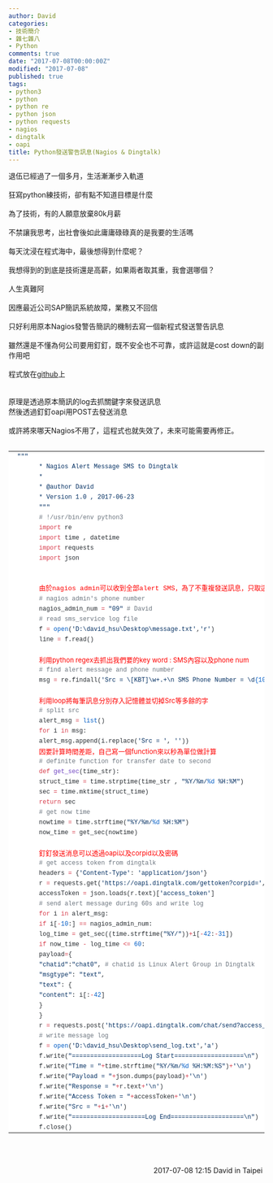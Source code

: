 ```yaml
---
author: David
categories:
- 技術簡介
- 雜七雜八
- Python
comments: true
date: "2017-07-08T00:00:00Z"
modified: "2017-07-08"
published: true
tags:
- python3
- python
- python re
- python json
- python requests
- nagios
- dingtalk
- oapi
title: Python發送警告訊息(Nagios & Dingtalk)
---
```

退伍已經過了一個多月，生活漸漸步入軌道<br />
<br />
狂寫python練技術，卻有點不知道目標是什麼<br />
<br />
為了技術，有的人願意放棄80k月薪<br />
<br />
不禁讓我思考，出社會後如此庸庸碌碌真的是我要的生活嗎<br />
<br />
每天沈浸在程式海中，最後想得到什麼呢？<br />
<br />
我想得到的到底是技術還是高薪，如果兩者取其重，我會選哪個？<br />
<br />
人生真難阿<br />
<br />
因應最近公司SAP簡訊系統故障，業務又不回信<br />
<br />
只好利用原本Nagios發警告簡訊的機制去寫一個新程式發送警告訊息<br />
<br />
雖然還是不懂為何公司要用釘釘，既不安全也不可靠，或許這就是cost down的副作用吧<br />
<br />
程式放在<a href="https://github.com/davidh83110/Nagios_Dingtalk-Alert-Msg" target="_blank">github</a>上<br />
<br />
<br />
原理是透過原本簡訊的log去抓關鍵字來發送訊息<br />
然後透過釘釘oapi用POST去發送消息<br />
<br />
或許將來哪天Nagios不用了，這程式也就失效了，未來可能需要再修正。<br />
<br />
<table class="highlight tab-size js-file-line-container" data-tab-size="8" style="background-color: white; border-collapse: collapse; border-spacing: 0px; box-sizing: border-box; color: #24292e; font-family: -apple-system, system-ui, &quot;Segoe UI&quot;, Helvetica, Arial, sans-serif, &quot;Apple Color Emoji&quot;, &quot;Segoe UI Emoji&quot;, &quot;Segoe UI Symbol&quot;; font-size: 14px; tab-size: 8;"><tbody style="box-sizing: border-box;">
<tr style="box-sizing: border-box;"><td class="blob-code blob-code-inner js-file-line" id="LC1" style="box-sizing: border-box; font-family: SFMono-Regular, Consolas, &quot;Liberation Mono&quot;, Menlo, Courier, monospace; font-size: 12px; line-height: 20px; overflow: visible; padding: 0px 10px; position: relative; vertical-align: top; white-space: pre; word-wrap: normal;"><span class="pl-s" style="box-sizing: border-box; color: #032f62;"> """</span></td></tr>
<tr style="box-sizing: border-box;"><td class="blob-num js-line-number" data-line-number="2" id="L2" style="box-sizing: border-box; color: rgba(27, 31, 35, 0.3); cursor: pointer; font-family: SFMono-Regular, Consolas, &quot;Liberation Mono&quot;, Menlo, Courier, monospace; font-size: 12px; line-height: 20px; min-width: 50px; padding: 0px 10px; text-align: right; user-select: none; vertical-align: top; white-space: nowrap; width: 50px;"></td><td class="blob-code blob-code-inner js-file-line" id="LC2" style="box-sizing: border-box; font-family: SFMono-Regular, Consolas, &quot;Liberation Mono&quot;, Menlo, Courier, monospace; font-size: 12px; line-height: 20px; overflow: visible; padding: 0px 10px; position: relative; vertical-align: top; white-space: pre; word-wrap: normal;"><span class="pl-s" style="box-sizing: border-box; color: #032f62;">* Nagios Alert Message SMS to Dingtalk</span></td></tr>
<tr style="box-sizing: border-box;"><td class="blob-num js-line-number" data-line-number="3" id="L3" style="box-sizing: border-box; color: rgba(27, 31, 35, 0.3); cursor: pointer; font-family: SFMono-Regular, Consolas, &quot;Liberation Mono&quot;, Menlo, Courier, monospace; font-size: 12px; line-height: 20px; min-width: 50px; padding: 0px 10px; text-align: right; user-select: none; vertical-align: top; white-space: nowrap; width: 50px;"></td><td class="blob-code blob-code-inner js-file-line" id="LC3" style="box-sizing: border-box; font-family: SFMono-Regular, Consolas, &quot;Liberation Mono&quot;, Menlo, Courier, monospace; font-size: 12px; line-height: 20px; overflow: visible; padding: 0px 10px; position: relative; vertical-align: top; white-space: pre; word-wrap: normal;"><span class="pl-s" style="box-sizing: border-box; color: #032f62;">* </span></td></tr>
<tr style="box-sizing: border-box;"><td class="blob-num js-line-number" data-line-number="4" id="L4" style="box-sizing: border-box; color: rgba(27, 31, 35, 0.3); cursor: pointer; font-family: SFMono-Regular, Consolas, &quot;Liberation Mono&quot;, Menlo, Courier, monospace; font-size: 12px; line-height: 20px; min-width: 50px; padding: 0px 10px; text-align: right; user-select: none; vertical-align: top; white-space: nowrap; width: 50px;"></td><td class="blob-code blob-code-inner js-file-line" id="LC4" style="box-sizing: border-box; font-family: SFMono-Regular, Consolas, &quot;Liberation Mono&quot;, Menlo, Courier, monospace; font-size: 12px; line-height: 20px; overflow: visible; padding: 0px 10px; position: relative; vertical-align: top; white-space: pre; word-wrap: normal;"><span class="pl-s" style="box-sizing: border-box; color: #032f62;">* @author David</span></td></tr>
<tr style="box-sizing: border-box;"><td class="blob-num js-line-number" data-line-number="5" id="L5" style="box-sizing: border-box; color: rgba(27, 31, 35, 0.3); cursor: pointer; font-family: SFMono-Regular, Consolas, &quot;Liberation Mono&quot;, Menlo, Courier, monospace; font-size: 12px; line-height: 20px; min-width: 50px; padding: 0px 10px; text-align: right; user-select: none; vertical-align: top; white-space: nowrap; width: 50px;"></td><td class="blob-code blob-code-inner js-file-line" id="LC5" style="box-sizing: border-box; font-family: SFMono-Regular, Consolas, &quot;Liberation Mono&quot;, Menlo, Courier, monospace; font-size: 12px; line-height: 20px; overflow: visible; padding: 0px 10px; position: relative; vertical-align: top; white-space: pre; word-wrap: normal;"><span class="pl-s" style="box-sizing: border-box; color: #032f62;">* Version 1.0 , 2017-06-23</span></td></tr>
<tr style="box-sizing: border-box;"><td class="blob-num js-line-number" data-line-number="6" id="L6" style="box-sizing: border-box; color: rgba(27, 31, 35, 0.3); cursor: pointer; font-family: SFMono-Regular, Consolas, &quot;Liberation Mono&quot;, Menlo, Courier, monospace; font-size: 12px; line-height: 20px; min-width: 50px; padding: 0px 10px; text-align: right; user-select: none; vertical-align: top; white-space: nowrap; width: 50px;"></td><td class="blob-code blob-code-inner js-file-line" id="LC6" style="box-sizing: border-box; font-family: SFMono-Regular, Consolas, &quot;Liberation Mono&quot;, Menlo, Courier, monospace; font-size: 12px; line-height: 20px; overflow: visible; padding: 0px 10px; position: relative; vertical-align: top; white-space: pre; word-wrap: normal;"><span class="pl-s" style="box-sizing: border-box; color: #032f62;">"""</span></td></tr>
<tr style="box-sizing: border-box;"><td class="blob-num js-line-number" data-line-number="7" id="L7" style="box-sizing: border-box; color: rgba(27, 31, 35, 0.3); cursor: pointer; font-family: SFMono-Regular, Consolas, &quot;Liberation Mono&quot;, Menlo, Courier, monospace; font-size: 12px; line-height: 20px; min-width: 50px; padding: 0px 10px; text-align: right; user-select: none; vertical-align: top; white-space: nowrap; width: 50px;"></td><td class="blob-code blob-code-inner js-file-line" id="LC7" style="box-sizing: border-box; font-family: SFMono-Regular, Consolas, &quot;Liberation Mono&quot;, Menlo, Courier, monospace; font-size: 12px; line-height: 20px; overflow: visible; padding: 0px 10px; position: relative; vertical-align: top; white-space: pre; word-wrap: normal;"><span class="pl-c" style="box-sizing: border-box; color: #6a737d;"><span class="pl-c" style="box-sizing: border-box;">#</span> !/usr/bin/env python3</span></td></tr>
<tr style="box-sizing: border-box;"><td class="blob-num js-line-number" data-line-number="8" id="L8" style="box-sizing: border-box; color: rgba(27, 31, 35, 0.3); cursor: pointer; font-family: SFMono-Regular, Consolas, &quot;Liberation Mono&quot;, Menlo, Courier, monospace; font-size: 12px; line-height: 20px; min-width: 50px; padding: 0px 10px; text-align: right; user-select: none; vertical-align: top; white-space: nowrap; width: 50px;"></td><td class="blob-code blob-code-inner js-file-line" id="LC8" style="box-sizing: border-box; font-family: SFMono-Regular, Consolas, &quot;Liberation Mono&quot;, Menlo, Courier, monospace; font-size: 12px; line-height: 20px; overflow: visible; padding: 0px 10px; position: relative; vertical-align: top; white-space: pre; word-wrap: normal;"><span class="pl-k" style="box-sizing: border-box; color: #d73a49;">import</span> re</td></tr>
<tr style="box-sizing: border-box;"><td class="blob-num js-line-number" data-line-number="9" id="L9" style="box-sizing: border-box; color: rgba(27, 31, 35, 0.3); cursor: pointer; font-family: SFMono-Regular, Consolas, &quot;Liberation Mono&quot;, Menlo, Courier, monospace; font-size: 12px; line-height: 20px; min-width: 50px; padding: 0px 10px; text-align: right; user-select: none; vertical-align: top; white-space: nowrap; width: 50px;"></td><td class="blob-code blob-code-inner js-file-line" id="LC9" style="box-sizing: border-box; font-family: SFMono-Regular, Consolas, &quot;Liberation Mono&quot;, Menlo, Courier, monospace; font-size: 12px; line-height: 20px; overflow: visible; padding: 0px 10px; position: relative; vertical-align: top; white-space: pre; word-wrap: normal;"><span class="pl-k" style="box-sizing: border-box; color: #d73a49;">import</span> time , datetime</td></tr>
<tr style="box-sizing: border-box;"><td class="blob-num js-line-number" data-line-number="10" id="L10" style="box-sizing: border-box; color: rgba(27, 31, 35, 0.3); cursor: pointer; font-family: SFMono-Regular, Consolas, &quot;Liberation Mono&quot;, Menlo, Courier, monospace; font-size: 12px; line-height: 20px; min-width: 50px; padding: 0px 10px; text-align: right; user-select: none; vertical-align: top; white-space: nowrap; width: 50px;"></td><td class="blob-code blob-code-inner js-file-line" id="LC10" style="box-sizing: border-box; font-family: SFMono-Regular, Consolas, &quot;Liberation Mono&quot;, Menlo, Courier, monospace; font-size: 12px; line-height: 20px; overflow: visible; padding: 0px 10px; position: relative; vertical-align: top; white-space: pre; word-wrap: normal;"><span class="pl-k" style="box-sizing: border-box; color: #d73a49;">import</span> requests</td></tr>
<tr style="box-sizing: border-box;"><td class="blob-num js-line-number" data-line-number="11" id="L11" style="box-sizing: border-box; color: rgba(27, 31, 35, 0.3); cursor: pointer; font-family: SFMono-Regular, Consolas, &quot;Liberation Mono&quot;, Menlo, Courier, monospace; font-size: 12px; line-height: 20px; min-width: 50px; padding: 0px 10px; text-align: right; user-select: none; vertical-align: top; white-space: nowrap; width: 50px;"></td><td class="blob-code blob-code-inner js-file-line" id="LC11" style="box-sizing: border-box; font-family: SFMono-Regular, Consolas, &quot;Liberation Mono&quot;, Menlo, Courier, monospace; font-size: 12px; line-height: 20px; overflow: visible; padding: 0px 10px; position: relative; vertical-align: top; white-space: pre; word-wrap: normal;"><span class="pl-k" style="box-sizing: border-box; color: #d73a49;">import</span> json</td></tr>
<tr style="box-sizing: border-box;"><td class="blob-num js-line-number" data-line-number="12" id="L12" style="box-sizing: border-box; color: rgba(27, 31, 35, 0.3); cursor: pointer; font-family: SFMono-Regular, Consolas, &quot;Liberation Mono&quot;, Menlo, Courier, monospace; font-size: 12px; line-height: 20px; min-width: 50px; padding: 0px 10px; text-align: right; user-select: none; vertical-align: top; white-space: nowrap; width: 50px;"></td><td class="blob-code blob-code-inner js-file-line" id="LC12" style="box-sizing: border-box; font-family: SFMono-Regular, Consolas, &quot;Liberation Mono&quot;, Menlo, Courier, monospace; line-height: 20px; overflow: visible; padding: 0px 10px; position: relative; vertical-align: top; white-space: pre; word-wrap: normal;"><span style="color: red; font-size: small;"><br /></span>
<span style="color: red; font-size: small;">由於nagios admin可以收到全部alert SMS，為了不重複發送訊息，只取這一筆num</span></td></tr>
<tr style="box-sizing: border-box;"><td class="blob-num js-line-number" data-line-number="13" id="L13" style="box-sizing: border-box; color: rgba(27, 31, 35, 0.3); cursor: pointer; font-family: SFMono-Regular, Consolas, &quot;Liberation Mono&quot;, Menlo, Courier, monospace; font-size: 12px; line-height: 20px; min-width: 50px; padding: 0px 10px; text-align: right; user-select: none; vertical-align: top; white-space: nowrap; width: 50px;"></td><td class="blob-code blob-code-inner js-file-line" id="LC13" style="box-sizing: border-box; font-family: SFMono-Regular, Consolas, &quot;Liberation Mono&quot;, Menlo, Courier, monospace; font-size: 12px; line-height: 20px; overflow: visible; padding: 0px 10px; position: relative; vertical-align: top; white-space: pre; word-wrap: normal;"><span class="pl-c" style="box-sizing: border-box; color: #6a737d;"><span class="pl-c" style="box-sizing: border-box;">#</span> nagios admin's phone number</span></td></tr>
<tr style="box-sizing: border-box;"><td class="blob-num js-line-number" data-line-number="14" id="L14" style="box-sizing: border-box; color: rgba(27, 31, 35, 0.3); cursor: pointer; font-family: SFMono-Regular, Consolas, &quot;Liberation Mono&quot;, Menlo, Courier, monospace; font-size: 12px; line-height: 20px; min-width: 50px; padding: 0px 10px; text-align: right; user-select: none; vertical-align: top; white-space: nowrap; width: 50px;"></td><td class="blob-code blob-code-inner js-file-line" id="LC14" style="box-sizing: border-box; font-family: SFMono-Regular, Consolas, &quot;Liberation Mono&quot;, Menlo, Courier, monospace; font-size: 12px; line-height: 20px; overflow: visible; padding: 0px 10px; position: relative; vertical-align: top; white-space: pre; word-wrap: normal;">nagios_admin_num <span class="pl-k" style="box-sizing: border-box; color: #d73a49;">=</span> <span class="pl-s" style="box-sizing: border-box; color: #032f62;"><span class="pl-pds" style="box-sizing: border-box;">"</span>09<span class="pl-pds" style="box-sizing: border-box;">"</span></span> <span class="pl-c" style="box-sizing: border-box; color: #6a737d;"><span class="pl-c" style="box-sizing: border-box;">#</span> David</span></td></tr>
<tr style="box-sizing: border-box;"><td class="blob-num js-line-number" data-line-number="15" id="L15" style="box-sizing: border-box; color: rgba(27, 31, 35, 0.3); cursor: pointer; font-family: SFMono-Regular, Consolas, &quot;Liberation Mono&quot;, Menlo, Courier, monospace; font-size: 12px; line-height: 20px; min-width: 50px; padding: 0px 10px; text-align: right; user-select: none; vertical-align: top; white-space: nowrap; width: 50px;"></td><td class="blob-code blob-code-inner js-file-line" id="LC15" style="box-sizing: border-box; font-family: SFMono-Regular, Consolas, &quot;Liberation Mono&quot;, Menlo, Courier, monospace; font-size: 12px; line-height: 20px; overflow: visible; padding: 0px 10px; position: relative; vertical-align: top; white-space: pre; word-wrap: normal;"></td></tr>
<tr style="box-sizing: border-box;"><td class="blob-num js-line-number" data-line-number="16" id="L16" style="box-sizing: border-box; color: rgba(27, 31, 35, 0.3); cursor: pointer; font-family: SFMono-Regular, Consolas, &quot;Liberation Mono&quot;, Menlo, Courier, monospace; font-size: 12px; line-height: 20px; min-width: 50px; padding: 0px 10px; text-align: right; user-select: none; vertical-align: top; white-space: nowrap; width: 50px;"></td><td class="blob-code blob-code-inner js-file-line" id="LC16" style="box-sizing: border-box; font-family: SFMono-Regular, Consolas, &quot;Liberation Mono&quot;, Menlo, Courier, monospace; font-size: 12px; line-height: 20px; overflow: visible; padding: 0px 10px; position: relative; vertical-align: top; white-space: pre; word-wrap: normal;"><span class="pl-c" style="box-sizing: border-box; color: #6a737d;"><span class="pl-c" style="box-sizing: border-box;">#</span> read sms_service log file</span></td></tr>
<tr style="box-sizing: border-box;"><td class="blob-num js-line-number" data-line-number="17" id="L17" style="box-sizing: border-box; color: rgba(27, 31, 35, 0.3); cursor: pointer; font-family: SFMono-Regular, Consolas, &quot;Liberation Mono&quot;, Menlo, Courier, monospace; font-size: 12px; line-height: 20px; min-width: 50px; padding: 0px 10px; text-align: right; user-select: none; vertical-align: top; white-space: nowrap; width: 50px;"></td><td class="blob-code blob-code-inner js-file-line" id="LC17" style="box-sizing: border-box; font-family: SFMono-Regular, Consolas, &quot;Liberation Mono&quot;, Menlo, Courier, monospace; font-size: 12px; line-height: 20px; overflow: visible; padding: 0px 10px; position: relative; vertical-align: top; white-space: pre; word-wrap: normal;">f <span class="pl-k" style="box-sizing: border-box; color: #d73a49;">=</span> <span class="pl-c1" style="box-sizing: border-box; color: #005cc5;">open</span>(<span class="pl-s" style="box-sizing: border-box; color: #032f62;"><span class="pl-pds" style="box-sizing: border-box;">'</span>D:\david_hsu\Desktop\message.txt<span class="pl-pds" style="box-sizing: border-box;">'</span></span>,<span class="pl-s" style="box-sizing: border-box; color: #032f62;"><span class="pl-pds" style="box-sizing: border-box;">'</span>r<span class="pl-pds" style="box-sizing: border-box;">'</span></span>)</td></tr>
<tr style="box-sizing: border-box;"><td class="blob-num js-line-number" data-line-number="18" id="L18" style="box-sizing: border-box; color: rgba(27, 31, 35, 0.3); cursor: pointer; font-family: SFMono-Regular, Consolas, &quot;Liberation Mono&quot;, Menlo, Courier, monospace; font-size: 12px; line-height: 20px; min-width: 50px; padding: 0px 10px; text-align: right; user-select: none; vertical-align: top; white-space: nowrap; width: 50px;"></td><td class="blob-code blob-code-inner js-file-line" id="LC18" style="box-sizing: border-box; font-family: SFMono-Regular, Consolas, &quot;Liberation Mono&quot;, Menlo, Courier, monospace; font-size: 12px; line-height: 20px; overflow: visible; padding: 0px 10px; position: relative; vertical-align: top; white-space: pre; word-wrap: normal;">line <span class="pl-k" style="box-sizing: border-box; color: #d73a49;">=</span> f.read()</td></tr>
<tr style="box-sizing: border-box;"><td class="blob-num js-line-number" data-line-number="19" id="L19" style="box-sizing: border-box; color: rgba(27, 31, 35, 0.3); cursor: pointer; font-family: SFMono-Regular, Consolas, &quot;Liberation Mono&quot;, Menlo, Courier, monospace; font-size: 12px; line-height: 20px; min-width: 50px; padding: 0px 10px; text-align: right; user-select: none; vertical-align: top; white-space: nowrap; width: 50px;"></td><td class="blob-code blob-code-inner js-file-line" id="LC19" style="box-sizing: border-box; line-height: 20px; overflow: visible; padding: 0px 10px; position: relative; vertical-align: top; white-space: pre; word-wrap: normal;"><span style="font-size: 12px;">
</span><span style="color: red; font-size: small;">利用python regex去抓出我們要的key word : SMS內容以及phone num</span></td></tr>
<tr style="box-sizing: border-box;"><td class="blob-num js-line-number" data-line-number="20" id="L20" style="box-sizing: border-box; color: rgba(27, 31, 35, 0.3); cursor: pointer; font-family: SFMono-Regular, Consolas, &quot;Liberation Mono&quot;, Menlo, Courier, monospace; font-size: 12px; line-height: 20px; min-width: 50px; padding: 0px 10px; text-align: right; user-select: none; vertical-align: top; white-space: nowrap; width: 50px;"></td><td class="blob-code blob-code-inner js-file-line" id="LC20" style="box-sizing: border-box; font-family: SFMono-Regular, Consolas, &quot;Liberation Mono&quot;, Menlo, Courier, monospace; font-size: 12px; line-height: 20px; overflow: visible; padding: 0px 10px; position: relative; vertical-align: top; white-space: pre; word-wrap: normal;"><span class="pl-c" style="box-sizing: border-box; color: #6a737d;"><span class="pl-c" style="box-sizing: border-box;">#</span> find alert message and phone number</span></td></tr>
<tr style="box-sizing: border-box;"><td class="blob-num js-line-number" data-line-number="21" id="L21" style="box-sizing: border-box; color: rgba(27, 31, 35, 0.3); cursor: pointer; font-family: SFMono-Regular, Consolas, &quot;Liberation Mono&quot;, Menlo, Courier, monospace; font-size: 12px; line-height: 20px; min-width: 50px; padding: 0px 10px; text-align: right; user-select: none; vertical-align: top; white-space: nowrap; width: 50px;"></td><td class="blob-code blob-code-inner js-file-line" id="LC21" style="box-sizing: border-box; font-family: SFMono-Regular, Consolas, &quot;Liberation Mono&quot;, Menlo, Courier, monospace; font-size: 12px; line-height: 20px; overflow: visible; padding: 0px 10px; position: relative; vertical-align: top; white-space: pre; word-wrap: normal;">msg <span class="pl-k" style="box-sizing: border-box; color: #d73a49;">=</span> re.findall(<span class="pl-s" style="box-sizing: border-box; color: #032f62;"><span class="pl-pds" style="box-sizing: border-box;">'</span>Src = \[KBT]\w+.+<span class="pl-cce" style="box-sizing: border-box;">\n</span> SMS Phone Number = \d<span class="pl-c1" style="box-sizing: border-box; color: #005cc5;">{10}</span><span class="pl-pds" style="box-sizing: border-box;">'</span></span>,line)</td></tr>
<tr style="box-sizing: border-box;"><td class="blob-num js-line-number" data-line-number="22" id="L22" style="box-sizing: border-box; color: rgba(27, 31, 35, 0.3); cursor: pointer; font-family: SFMono-Regular, Consolas, &quot;Liberation Mono&quot;, Menlo, Courier, monospace; font-size: 12px; line-height: 20px; min-width: 50px; padding: 0px 10px; text-align: right; user-select: none; vertical-align: top; white-space: nowrap; width: 50px;"></td><td class="blob-code blob-code-inner js-file-line" id="LC22" style="box-sizing: border-box; line-height: 20px; overflow: visible; padding: 0px 10px; position: relative; vertical-align: top; white-space: pre; word-wrap: normal;"><span style="font-size: 12px;">
</span><span style="color: red; font-size: small;">利用loop將每筆訊息分別存入記憶體並切掉Src等多餘的字</span></td></tr>
<tr style="box-sizing: border-box;"><td class="blob-num js-line-number" data-line-number="23" id="L23" style="box-sizing: border-box; color: rgba(27, 31, 35, 0.3); cursor: pointer; font-family: SFMono-Regular, Consolas, &quot;Liberation Mono&quot;, Menlo, Courier, monospace; font-size: 12px; line-height: 20px; min-width: 50px; padding: 0px 10px; text-align: right; user-select: none; vertical-align: top; white-space: nowrap; width: 50px;"></td><td class="blob-code blob-code-inner js-file-line" id="LC23" style="box-sizing: border-box; font-family: SFMono-Regular, Consolas, &quot;Liberation Mono&quot;, Menlo, Courier, monospace; font-size: 12px; line-height: 20px; overflow: visible; padding: 0px 10px; position: relative; vertical-align: top; white-space: pre; word-wrap: normal;"><span class="pl-c" style="box-sizing: border-box; color: #6a737d;"><span class="pl-c" style="box-sizing: border-box;">#</span> split src</span></td></tr>
<tr style="box-sizing: border-box;"><td class="blob-num js-line-number" data-line-number="24" id="L24" style="box-sizing: border-box; color: rgba(27, 31, 35, 0.3); cursor: pointer; font-family: SFMono-Regular, Consolas, &quot;Liberation Mono&quot;, Menlo, Courier, monospace; font-size: 12px; line-height: 20px; min-width: 50px; padding: 0px 10px; text-align: right; user-select: none; vertical-align: top; white-space: nowrap; width: 50px;"></td><td class="blob-code blob-code-inner js-file-line" id="LC24" style="box-sizing: border-box; font-family: SFMono-Regular, Consolas, &quot;Liberation Mono&quot;, Menlo, Courier, monospace; font-size: 12px; line-height: 20px; overflow: visible; padding: 0px 10px; position: relative; vertical-align: top; white-space: pre; word-wrap: normal;">alert_msg <span class="pl-k" style="box-sizing: border-box; color: #d73a49;">=</span> <span class="pl-c1" style="box-sizing: border-box; color: #005cc5;">list</span>()</td></tr>
<tr style="box-sizing: border-box;"><td class="blob-num js-line-number" data-line-number="25" id="L25" style="box-sizing: border-box; color: rgba(27, 31, 35, 0.3); cursor: pointer; font-family: SFMono-Regular, Consolas, &quot;Liberation Mono&quot;, Menlo, Courier, monospace; font-size: 12px; line-height: 20px; min-width: 50px; padding: 0px 10px; text-align: right; user-select: none; vertical-align: top; white-space: nowrap; width: 50px;"></td><td class="blob-code blob-code-inner js-file-line" id="LC25" style="box-sizing: border-box; font-family: SFMono-Regular, Consolas, &quot;Liberation Mono&quot;, Menlo, Courier, monospace; font-size: 12px; line-height: 20px; overflow: visible; padding: 0px 10px; position: relative; vertical-align: top; white-space: pre; word-wrap: normal;"><span class="pl-k" style="box-sizing: border-box; color: #d73a49;">for</span> i <span class="pl-k" style="box-sizing: border-box; color: #d73a49;">in</span> msg:</td></tr>
<tr style="box-sizing: border-box;"><td class="blob-num js-line-number" data-line-number="26" id="L26" style="box-sizing: border-box; color: rgba(27, 31, 35, 0.3); cursor: pointer; font-family: SFMono-Regular, Consolas, &quot;Liberation Mono&quot;, Menlo, Courier, monospace; font-size: 12px; line-height: 20px; min-width: 50px; padding: 0px 10px; text-align: right; user-select: none; vertical-align: top; white-space: nowrap; width: 50px;"></td><td class="blob-code blob-code-inner js-file-line" id="LC26" style="box-sizing: border-box; font-family: SFMono-Regular, Consolas, &quot;Liberation Mono&quot;, Menlo, Courier, monospace; font-size: 12px; line-height: 20px; overflow: visible; padding: 0px 10px; position: relative; vertical-align: top; white-space: pre; word-wrap: normal;">alert_msg.append(i.replace(<span class="pl-s" style="box-sizing: border-box; color: #032f62;"><span class="pl-pds" style="box-sizing: border-box;">'</span>Src = <span class="pl-pds" style="box-sizing: border-box;">'</span></span>, <span class="pl-s" style="box-sizing: border-box; color: #032f62;"><span class="pl-pds" style="box-sizing: border-box;">'</span><span class="pl-pds" style="box-sizing: border-box;">'</span></span>))</td></tr>
<tr style="box-sizing: border-box;"><td class="blob-num js-line-number" data-line-number="27" id="L27" style="box-sizing: border-box; color: rgba(27, 31, 35, 0.3); cursor: pointer; font-family: SFMono-Regular, Consolas, &quot;Liberation Mono&quot;, Menlo, Courier, monospace; font-size: 12px; line-height: 20px; min-width: 50px; padding: 0px 10px; text-align: right; user-select: none; vertical-align: top; white-space: nowrap; width: 50px;"></td><td class="blob-code blob-code-inner js-file-line" id="LC27" style="box-sizing: border-box; font-family: SFMono-Regular, Consolas, &quot;Liberation Mono&quot;, Menlo, Courier, monospace; font-size: 12px; line-height: 20px; overflow: visible; padding: 0px 10px; position: relative; vertical-align: top; white-space: pre; word-wrap: normal;"></td></tr>
<tr style="box-sizing: border-box;"><td class="blob-num js-line-number" data-line-number="28" id="L28" style="box-sizing: border-box; color: rgba(27, 31, 35, 0.3); cursor: pointer; font-family: SFMono-Regular, Consolas, &quot;Liberation Mono&quot;, Menlo, Courier, monospace; font-size: 12px; line-height: 20px; min-width: 50px; padding: 0px 10px; text-align: right; user-select: none; vertical-align: top; white-space: nowrap; width: 50px;"></td><td class="blob-code blob-code-inner js-file-line" id="LC28" style="box-sizing: border-box; line-height: 20px; overflow: visible; padding: 0px 10px; position: relative; vertical-align: top; white-space: pre; word-wrap: normal;"><span style="color: red; font-size: small;">因要計算時間差距，自己寫一個function來以秒為單位做計算</span></td></tr>
<tr style="box-sizing: border-box;"><td class="blob-num js-line-number" data-line-number="29" id="L29" style="box-sizing: border-box; color: rgba(27, 31, 35, 0.3); cursor: pointer; font-family: SFMono-Regular, Consolas, &quot;Liberation Mono&quot;, Menlo, Courier, monospace; font-size: 12px; line-height: 20px; min-width: 50px; padding: 0px 10px; text-align: right; user-select: none; vertical-align: top; white-space: nowrap; width: 50px;"></td><td class="blob-code blob-code-inner js-file-line" id="LC29" style="box-sizing: border-box; font-family: SFMono-Regular, Consolas, &quot;Liberation Mono&quot;, Menlo, Courier, monospace; font-size: 12px; line-height: 20px; overflow: visible; padding: 0px 10px; position: relative; vertical-align: top; white-space: pre; word-wrap: normal;"><span class="pl-c" style="box-sizing: border-box; color: #6a737d;"><span class="pl-c" style="box-sizing: border-box;">#</span> definite function for transfer date to second</span></td></tr>
<tr style="box-sizing: border-box;"><td class="blob-num js-line-number" data-line-number="30" id="L30" style="box-sizing: border-box; color: rgba(27, 31, 35, 0.3); cursor: pointer; font-family: SFMono-Regular, Consolas, &quot;Liberation Mono&quot;, Menlo, Courier, monospace; font-size: 12px; line-height: 20px; min-width: 50px; padding: 0px 10px; text-align: right; user-select: none; vertical-align: top; white-space: nowrap; width: 50px;"></td><td class="blob-code blob-code-inner js-file-line" id="LC30" style="box-sizing: border-box; font-family: SFMono-Regular, Consolas, &quot;Liberation Mono&quot;, Menlo, Courier, monospace; font-size: 12px; line-height: 20px; overflow: visible; padding: 0px 10px; position: relative; vertical-align: top; white-space: pre; word-wrap: normal;"><span class="pl-k" style="box-sizing: border-box; color: #d73a49;">def</span> <span class="pl-en" style="box-sizing: border-box; color: #6f42c1;">get_sec</span>(<span class="pl-smi" style="box-sizing: border-box;">time_str</span>):</td></tr>
<tr style="box-sizing: border-box;"><td class="blob-num js-line-number" data-line-number="31" id="L31" style="box-sizing: border-box; color: rgba(27, 31, 35, 0.3); cursor: pointer; font-family: SFMono-Regular, Consolas, &quot;Liberation Mono&quot;, Menlo, Courier, monospace; font-size: 12px; line-height: 20px; min-width: 50px; padding: 0px 10px; text-align: right; user-select: none; vertical-align: top; white-space: nowrap; width: 50px;"></td><td class="blob-code blob-code-inner js-file-line" id="LC31" style="box-sizing: border-box; font-family: SFMono-Regular, Consolas, &quot;Liberation Mono&quot;, Menlo, Courier, monospace; font-size: 12px; line-height: 20px; overflow: visible; padding: 0px 10px; position: relative; vertical-align: top; white-space: pre; word-wrap: normal;">struct_time <span class="pl-k" style="box-sizing: border-box; color: #d73a49;">=</span> time.strptime(time_str , <span class="pl-s" style="box-sizing: border-box; color: #032f62;"><span class="pl-pds" style="box-sizing: border-box;">"</span>%Y/%m/<span class="pl-c1" style="box-sizing: border-box; color: #005cc5;">%d</span> %H:%M<span class="pl-pds" style="box-sizing: border-box;">"</span></span>)</td></tr>
<tr style="box-sizing: border-box;"><td class="blob-num js-line-number" data-line-number="32" id="L32" style="box-sizing: border-box; color: rgba(27, 31, 35, 0.3); cursor: pointer; font-family: SFMono-Regular, Consolas, &quot;Liberation Mono&quot;, Menlo, Courier, monospace; font-size: 12px; line-height: 20px; min-width: 50px; padding: 0px 10px; text-align: right; user-select: none; vertical-align: top; white-space: nowrap; width: 50px;"></td><td class="blob-code blob-code-inner js-file-line" id="LC32" style="box-sizing: border-box; font-family: SFMono-Regular, Consolas, &quot;Liberation Mono&quot;, Menlo, Courier, monospace; font-size: 12px; line-height: 20px; overflow: visible; padding: 0px 10px; position: relative; vertical-align: top; white-space: pre; word-wrap: normal;">sec <span class="pl-k" style="box-sizing: border-box; color: #d73a49;">=</span> time.mktime(struct_time)</td></tr>
<tr style="box-sizing: border-box;"><td class="blob-num js-line-number" data-line-number="33" id="L33" style="box-sizing: border-box; color: rgba(27, 31, 35, 0.3); cursor: pointer; font-family: SFMono-Regular, Consolas, &quot;Liberation Mono&quot;, Menlo, Courier, monospace; font-size: 12px; line-height: 20px; min-width: 50px; padding: 0px 10px; text-align: right; user-select: none; vertical-align: top; white-space: nowrap; width: 50px;"></td><td class="blob-code blob-code-inner js-file-line" id="LC33" style="box-sizing: border-box; font-family: SFMono-Regular, Consolas, &quot;Liberation Mono&quot;, Menlo, Courier, monospace; font-size: 12px; line-height: 20px; overflow: visible; padding: 0px 10px; position: relative; vertical-align: top; white-space: pre; word-wrap: normal;"><span class="pl-k" style="box-sizing: border-box; color: #d73a49;">return</span> sec</td></tr>
<tr style="box-sizing: border-box;"><td class="blob-num js-line-number" data-line-number="34" id="L34" style="box-sizing: border-box; color: rgba(27, 31, 35, 0.3); cursor: pointer; font-family: SFMono-Regular, Consolas, &quot;Liberation Mono&quot;, Menlo, Courier, monospace; font-size: 12px; line-height: 20px; min-width: 50px; padding: 0px 10px; text-align: right; user-select: none; vertical-align: top; white-space: nowrap; width: 50px;"></td><td class="blob-code blob-code-inner js-file-line" id="LC34" style="box-sizing: border-box; font-family: SFMono-Regular, Consolas, &quot;Liberation Mono&quot;, Menlo, Courier, monospace; font-size: 12px; line-height: 20px; overflow: visible; padding: 0px 10px; position: relative; vertical-align: top; white-space: pre; word-wrap: normal;"></td></tr>
<tr style="box-sizing: border-box;"><td class="blob-num js-line-number" data-line-number="35" id="L35" style="box-sizing: border-box; color: rgba(27, 31, 35, 0.3); cursor: pointer; font-family: SFMono-Regular, Consolas, &quot;Liberation Mono&quot;, Menlo, Courier, monospace; font-size: 12px; line-height: 20px; min-width: 50px; padding: 0px 10px; text-align: right; user-select: none; vertical-align: top; white-space: nowrap; width: 50px;"></td><td class="blob-code blob-code-inner js-file-line" id="LC35" style="box-sizing: border-box; font-family: SFMono-Regular, Consolas, &quot;Liberation Mono&quot;, Menlo, Courier, monospace; font-size: 12px; line-height: 20px; overflow: visible; padding: 0px 10px; position: relative; vertical-align: top; white-space: pre; word-wrap: normal;"><span class="pl-c" style="box-sizing: border-box; color: #6a737d;"><span class="pl-c" style="box-sizing: border-box;">#</span> get now time</span></td></tr>
<tr style="box-sizing: border-box;"><td class="blob-num js-line-number" data-line-number="36" id="L36" style="box-sizing: border-box; color: rgba(27, 31, 35, 0.3); cursor: pointer; font-family: SFMono-Regular, Consolas, &quot;Liberation Mono&quot;, Menlo, Courier, monospace; font-size: 12px; line-height: 20px; min-width: 50px; padding: 0px 10px; text-align: right; user-select: none; vertical-align: top; white-space: nowrap; width: 50px;"></td><td class="blob-code blob-code-inner js-file-line" id="LC36" style="box-sizing: border-box; font-family: SFMono-Regular, Consolas, &quot;Liberation Mono&quot;, Menlo, Courier, monospace; font-size: 12px; line-height: 20px; overflow: visible; padding: 0px 10px; position: relative; vertical-align: top; white-space: pre; word-wrap: normal;">nowtime <span class="pl-k" style="box-sizing: border-box; color: #d73a49;">=</span> time.strftime(<span class="pl-s" style="box-sizing: border-box; color: #032f62;"><span class="pl-pds" style="box-sizing: border-box;">"</span>%Y/%m/<span class="pl-c1" style="box-sizing: border-box; color: #005cc5;">%d</span> %H:%M<span class="pl-pds" style="box-sizing: border-box;">"</span></span>)</td></tr>
<tr style="box-sizing: border-box;"><td class="blob-num js-line-number" data-line-number="37" id="L37" style="box-sizing: border-box; color: rgba(27, 31, 35, 0.3); cursor: pointer; font-family: SFMono-Regular, Consolas, &quot;Liberation Mono&quot;, Menlo, Courier, monospace; font-size: 12px; line-height: 20px; min-width: 50px; padding: 0px 10px; text-align: right; user-select: none; vertical-align: top; white-space: nowrap; width: 50px;"></td><td class="blob-code blob-code-inner js-file-line" id="LC37" style="box-sizing: border-box; font-family: SFMono-Regular, Consolas, &quot;Liberation Mono&quot;, Menlo, Courier, monospace; font-size: 12px; line-height: 20px; overflow: visible; padding: 0px 10px; position: relative; vertical-align: top; white-space: pre; word-wrap: normal;">now_time <span class="pl-k" style="box-sizing: border-box; color: #d73a49;">=</span> get_sec(nowtime)</td></tr>
<tr style="box-sizing: border-box;"><td class="blob-num js-line-number" data-line-number="38" id="L38" style="box-sizing: border-box; color: rgba(27, 31, 35, 0.3); cursor: pointer; font-family: SFMono-Regular, Consolas, &quot;Liberation Mono&quot;, Menlo, Courier, monospace; font-size: 12px; line-height: 20px; min-width: 50px; padding: 0px 10px; text-align: right; user-select: none; vertical-align: top; white-space: nowrap; width: 50px;"></td><td class="blob-code blob-code-inner js-file-line" id="LC38" style="box-sizing: border-box; line-height: 20px; overflow: visible; padding: 0px 10px; position: relative; vertical-align: top; white-space: pre; word-wrap: normal;"><span style="font-size: 12px;">
</span><span style="color: red; font-size: small;">釘釘發送消息可以透過oapi以及corpid以及密碼</span></td></tr>
<tr style="box-sizing: border-box;"><td class="blob-num js-line-number" data-line-number="39" id="L39" style="box-sizing: border-box; color: rgba(27, 31, 35, 0.3); cursor: pointer; font-family: SFMono-Regular, Consolas, &quot;Liberation Mono&quot;, Menlo, Courier, monospace; font-size: 12px; line-height: 20px; min-width: 50px; padding: 0px 10px; text-align: right; user-select: none; vertical-align: top; white-space: nowrap; width: 50px;"></td><td class="blob-code blob-code-inner js-file-line" id="LC39" style="box-sizing: border-box; font-family: SFMono-Regular, Consolas, &quot;Liberation Mono&quot;, Menlo, Courier, monospace; font-size: 12px; line-height: 20px; overflow: visible; padding: 0px 10px; position: relative; vertical-align: top; white-space: pre; word-wrap: normal;"><span class="pl-c" style="box-sizing: border-box; color: #6a737d;"><span class="pl-c" style="box-sizing: border-box;">#</span> get access token from dingtalk</span></td></tr>
<tr style="box-sizing: border-box;"><td class="blob-num js-line-number" data-line-number="40" id="L40" style="box-sizing: border-box; color: rgba(27, 31, 35, 0.3); cursor: pointer; font-family: SFMono-Regular, Consolas, &quot;Liberation Mono&quot;, Menlo, Courier, monospace; font-size: 12px; line-height: 20px; min-width: 50px; padding: 0px 10px; text-align: right; user-select: none; vertical-align: top; white-space: nowrap; width: 50px;"></td><td class="blob-code blob-code-inner js-file-line" id="LC40" style="box-sizing: border-box; font-family: SFMono-Regular, Consolas, &quot;Liberation Mono&quot;, Menlo, Courier, monospace; font-size: 12px; line-height: 20px; overflow: visible; padding: 0px 10px; position: relative; vertical-align: top; white-space: pre; word-wrap: normal;">headers <span class="pl-k" style="box-sizing: border-box; color: #d73a49;">=</span> {<span class="pl-s" style="box-sizing: border-box; color: #032f62;"><span class="pl-pds" style="box-sizing: border-box;">'</span>Content-Type<span class="pl-pds" style="box-sizing: border-box;">'</span></span>: <span class="pl-s" style="box-sizing: border-box; color: #032f62;"><span class="pl-pds" style="box-sizing: border-box;">'</span>application/json<span class="pl-pds" style="box-sizing: border-box;">'</span></span>}</td></tr>
<tr style="box-sizing: border-box;"><td class="blob-num js-line-number" data-line-number="41" id="L41" style="box-sizing: border-box; color: rgba(27, 31, 35, 0.3); cursor: pointer; font-family: SFMono-Regular, Consolas, &quot;Liberation Mono&quot;, Menlo, Courier, monospace; font-size: 12px; line-height: 20px; min-width: 50px; padding: 0px 10px; text-align: right; user-select: none; vertical-align: top; white-space: nowrap; width: 50px;"></td><td class="blob-code blob-code-inner js-file-line" id="LC41" style="box-sizing: border-box; font-family: SFMono-Regular, Consolas, &quot;Liberation Mono&quot;, Menlo, Courier, monospace; font-size: 12px; line-height: 20px; overflow: visible; padding: 0px 10px; position: relative; vertical-align: top; white-space: pre; word-wrap: normal;">r <span class="pl-k" style="box-sizing: border-box; color: #d73a49;">=</span> requests.get(<span class="pl-s" style="box-sizing: border-box; color: #032f62;"><span class="pl-pds" style="box-sizing: border-box;">'</span>https://oapi.dingtalk.com/gettoken?corpid=<span class="pl-pds" style="box-sizing: border-box;">'</span></span>,<span class="pl-v" style="box-sizing: border-box; color: #e36209;">headers</span><span class="pl-k" style="box-sizing: border-box; color: #d73a49;">=</span>headers)</td></tr>
<tr style="box-sizing: border-box;"><td class="blob-num js-line-number" data-line-number="42" id="L42" style="box-sizing: border-box; color: rgba(27, 31, 35, 0.3); cursor: pointer; font-family: SFMono-Regular, Consolas, &quot;Liberation Mono&quot;, Menlo, Courier, monospace; font-size: 12px; line-height: 20px; min-width: 50px; padding: 0px 10px; text-align: right; user-select: none; vertical-align: top; white-space: nowrap; width: 50px;"></td><td class="blob-code blob-code-inner js-file-line" id="LC42" style="box-sizing: border-box; font-family: SFMono-Regular, Consolas, &quot;Liberation Mono&quot;, Menlo, Courier, monospace; font-size: 12px; line-height: 20px; overflow: visible; padding: 0px 10px; position: relative; vertical-align: top; white-space: pre; word-wrap: normal;">accessToken <span class="pl-k" style="box-sizing: border-box; color: #d73a49;">=</span> json.loads(r.text)[<span class="pl-s" style="box-sizing: border-box; color: #032f62;"><span class="pl-pds" style="box-sizing: border-box;">'</span>access_token<span class="pl-pds" style="box-sizing: border-box;">'</span></span>]</td></tr>
<tr style="box-sizing: border-box;"><td class="blob-num js-line-number" data-line-number="43" id="L43" style="box-sizing: border-box; color: rgba(27, 31, 35, 0.3); cursor: pointer; font-family: SFMono-Regular, Consolas, &quot;Liberation Mono&quot;, Menlo, Courier, monospace; font-size: 12px; line-height: 20px; min-width: 50px; padding: 0px 10px; text-align: right; user-select: none; vertical-align: top; white-space: nowrap; width: 50px;"></td><td class="blob-code blob-code-inner js-file-line" id="LC43" style="box-sizing: border-box; font-family: SFMono-Regular, Consolas, &quot;Liberation Mono&quot;, Menlo, Courier, monospace; font-size: 12px; line-height: 20px; overflow: visible; padding: 0px 10px; position: relative; vertical-align: top; white-space: pre; word-wrap: normal;"></td></tr>
<tr style="box-sizing: border-box;"><td class="blob-num js-line-number" data-line-number="44" id="L44" style="box-sizing: border-box; color: rgba(27, 31, 35, 0.3); cursor: pointer; font-family: SFMono-Regular, Consolas, &quot;Liberation Mono&quot;, Menlo, Courier, monospace; font-size: 12px; line-height: 20px; min-width: 50px; padding: 0px 10px; text-align: right; user-select: none; vertical-align: top; white-space: nowrap; width: 50px;"></td><td class="blob-code blob-code-inner js-file-line" id="LC44" style="box-sizing: border-box; font-family: SFMono-Regular, Consolas, &quot;Liberation Mono&quot;, Menlo, Courier, monospace; font-size: 12px; line-height: 20px; overflow: visible; padding: 0px 10px; position: relative; vertical-align: top; white-space: pre; word-wrap: normal;"><span class="pl-c" style="box-sizing: border-box; color: #6a737d;"><span class="pl-c" style="box-sizing: border-box;">#</span> send alert message during 60s and write log</span></td></tr>
<tr style="box-sizing: border-box;"><td class="blob-num js-line-number" data-line-number="45" id="L45" style="box-sizing: border-box; color: rgba(27, 31, 35, 0.3); cursor: pointer; font-family: SFMono-Regular, Consolas, &quot;Liberation Mono&quot;, Menlo, Courier, monospace; font-size: 12px; line-height: 20px; min-width: 50px; padding: 0px 10px; text-align: right; user-select: none; vertical-align: top; white-space: nowrap; width: 50px;"></td><td class="blob-code blob-code-inner js-file-line" id="LC45" style="box-sizing: border-box; font-family: SFMono-Regular, Consolas, &quot;Liberation Mono&quot;, Menlo, Courier, monospace; font-size: 12px; line-height: 20px; overflow: visible; padding: 0px 10px; position: relative; vertical-align: top; white-space: pre; word-wrap: normal;"><span class="pl-k" style="box-sizing: border-box; color: #d73a49;">for</span> i <span class="pl-k" style="box-sizing: border-box; color: #d73a49;">in</span> alert_msg:</td></tr>
<tr style="box-sizing: border-box;"><td class="blob-num js-line-number" data-line-number="46" id="L46" style="box-sizing: border-box; color: rgba(27, 31, 35, 0.3); cursor: pointer; font-family: SFMono-Regular, Consolas, &quot;Liberation Mono&quot;, Menlo, Courier, monospace; font-size: 12px; line-height: 20px; min-width: 50px; padding: 0px 10px; text-align: right; user-select: none; vertical-align: top; white-space: nowrap; width: 50px;"></td><td class="blob-code blob-code-inner js-file-line" id="LC46" style="box-sizing: border-box; font-family: SFMono-Regular, Consolas, &quot;Liberation Mono&quot;, Menlo, Courier, monospace; font-size: 12px; line-height: 20px; overflow: visible; padding: 0px 10px; position: relative; vertical-align: top; white-space: pre; word-wrap: normal;"><span class="pl-k" style="box-sizing: border-box; color: #d73a49;">if</span> i[<span class="pl-k" style="box-sizing: border-box; color: #d73a49;">-</span><span class="pl-c1" style="box-sizing: border-box; color: #005cc5;">10</span>:] <span class="pl-k" style="box-sizing: border-box; color: #d73a49;">==</span> nagios_admin_num:</td></tr>
<tr style="box-sizing: border-box;"><td class="blob-num js-line-number" data-line-number="47" id="L47" style="box-sizing: border-box; color: rgba(27, 31, 35, 0.3); cursor: pointer; font-family: SFMono-Regular, Consolas, &quot;Liberation Mono&quot;, Menlo, Courier, monospace; font-size: 12px; line-height: 20px; min-width: 50px; padding: 0px 10px; text-align: right; user-select: none; vertical-align: top; white-space: nowrap; width: 50px;"></td><td class="blob-code blob-code-inner js-file-line" id="LC47" style="box-sizing: border-box; font-family: SFMono-Regular, Consolas, &quot;Liberation Mono&quot;, Menlo, Courier, monospace; font-size: 12px; line-height: 20px; overflow: visible; padding: 0px 10px; position: relative; vertical-align: top; white-space: pre; word-wrap: normal;">log_time <span class="pl-k" style="box-sizing: border-box; color: #d73a49;">=</span> get_sec((time.strftime(<span class="pl-s" style="box-sizing: border-box; color: #032f62;"><span class="pl-pds" style="box-sizing: border-box;">"</span>%Y/<span class="pl-pds" style="box-sizing: border-box;">"</span></span>))<span class="pl-k" style="box-sizing: border-box; color: #d73a49;">+</span>i[<span class="pl-k" style="box-sizing: border-box; color: #d73a49;">-</span><span class="pl-c1" style="box-sizing: border-box; color: #005cc5;">42</span>:<span class="pl-k" style="box-sizing: border-box; color: #d73a49;">-</span><span class="pl-c1" style="box-sizing: border-box; color: #005cc5;">31</span>])</td></tr>
<tr style="box-sizing: border-box;"><td class="blob-num js-line-number" data-line-number="48" id="L48" style="box-sizing: border-box; color: rgba(27, 31, 35, 0.3); cursor: pointer; font-family: SFMono-Regular, Consolas, &quot;Liberation Mono&quot;, Menlo, Courier, monospace; font-size: 12px; line-height: 20px; min-width: 50px; padding: 0px 10px; text-align: right; user-select: none; vertical-align: top; white-space: nowrap; width: 50px;"></td><td class="blob-code blob-code-inner js-file-line" id="LC48" style="box-sizing: border-box; font-family: SFMono-Regular, Consolas, &quot;Liberation Mono&quot;, Menlo, Courier, monospace; font-size: 12px; line-height: 20px; overflow: visible; padding: 0px 10px; position: relative; vertical-align: top; white-space: pre; word-wrap: normal;"><span class="pl-k" style="box-sizing: border-box; color: #d73a49;">if</span> now_time <span class="pl-k" style="box-sizing: border-box; color: #d73a49;">-</span> log_time <span class="pl-k" style="box-sizing: border-box; color: #d73a49;">&lt;=</span> <span class="pl-c1" style="box-sizing: border-box; color: #005cc5;">60</span>:</td></tr>
<tr style="box-sizing: border-box;"><td class="blob-num js-line-number" data-line-number="49" id="L49" style="box-sizing: border-box; color: rgba(27, 31, 35, 0.3); cursor: pointer; font-family: SFMono-Regular, Consolas, &quot;Liberation Mono&quot;, Menlo, Courier, monospace; font-size: 12px; line-height: 20px; min-width: 50px; padding: 0px 10px; text-align: right; user-select: none; vertical-align: top; white-space: nowrap; width: 50px;"></td><td class="blob-code blob-code-inner js-file-line" id="LC49" style="box-sizing: border-box; font-family: SFMono-Regular, Consolas, &quot;Liberation Mono&quot;, Menlo, Courier, monospace; font-size: 12px; line-height: 20px; overflow: visible; padding: 0px 10px; position: relative; vertical-align: top; white-space: pre; word-wrap: normal;">payload<span class="pl-k" style="box-sizing: border-box; color: #d73a49;">=</span>{</td></tr>
<tr style="box-sizing: border-box;"><td class="blob-num js-line-number" data-line-number="50" id="L50" style="box-sizing: border-box; color: rgba(27, 31, 35, 0.3); cursor: pointer; font-family: SFMono-Regular, Consolas, &quot;Liberation Mono&quot;, Menlo, Courier, monospace; font-size: 12px; line-height: 20px; min-width: 50px; padding: 0px 10px; text-align: right; user-select: none; vertical-align: top; white-space: nowrap; width: 50px;"></td><td class="blob-code blob-code-inner js-file-line" id="LC50" style="box-sizing: border-box; font-family: SFMono-Regular, Consolas, &quot;Liberation Mono&quot;, Menlo, Courier, monospace; font-size: 12px; line-height: 20px; overflow: visible; padding: 0px 10px; position: relative; vertical-align: top; white-space: pre; word-wrap: normal;"><span class="pl-s" style="box-sizing: border-box; color: #032f62;"><span class="pl-pds" style="box-sizing: border-box;">"</span>chatid<span class="pl-pds" style="box-sizing: border-box;">"</span></span>:<span class="pl-s" style="box-sizing: border-box; color: #032f62;"><span class="pl-pds" style="box-sizing: border-box;">"</span>chat0<span class="pl-pds" style="box-sizing: border-box;">"</span></span>, <span class="pl-c" style="box-sizing: border-box; color: #6a737d;"><span class="pl-c" style="box-sizing: border-box;">#</span> chatid is Linux Alert Group in Dingtalk</span></td></tr>
<tr style="box-sizing: border-box;"><td class="blob-num js-line-number" data-line-number="51" id="L51" style="box-sizing: border-box; color: rgba(27, 31, 35, 0.3); cursor: pointer; font-family: SFMono-Regular, Consolas, &quot;Liberation Mono&quot;, Menlo, Courier, monospace; font-size: 12px; line-height: 20px; min-width: 50px; padding: 0px 10px; text-align: right; user-select: none; vertical-align: top; white-space: nowrap; width: 50px;"></td><td class="blob-code blob-code-inner js-file-line" id="LC51" style="box-sizing: border-box; font-family: SFMono-Regular, Consolas, &quot;Liberation Mono&quot;, Menlo, Courier, monospace; font-size: 12px; line-height: 20px; overflow: visible; padding: 0px 10px; position: relative; vertical-align: top; white-space: pre; word-wrap: normal;"><span class="pl-s" style="box-sizing: border-box; color: #032f62;"><span class="pl-pds" style="box-sizing: border-box;">"</span>msgtype<span class="pl-pds" style="box-sizing: border-box;">"</span></span>: <span class="pl-s" style="box-sizing: border-box; color: #032f62;"><span class="pl-pds" style="box-sizing: border-box;">"</span>text<span class="pl-pds" style="box-sizing: border-box;">"</span></span>,</td></tr>
<tr style="box-sizing: border-box;"><td class="blob-num js-line-number" data-line-number="52" id="L52" style="box-sizing: border-box; color: rgba(27, 31, 35, 0.3); cursor: pointer; font-family: SFMono-Regular, Consolas, &quot;Liberation Mono&quot;, Menlo, Courier, monospace; font-size: 12px; line-height: 20px; min-width: 50px; padding: 0px 10px; text-align: right; user-select: none; vertical-align: top; white-space: nowrap; width: 50px;"></td><td class="blob-code blob-code-inner js-file-line" id="LC52" style="box-sizing: border-box; font-family: SFMono-Regular, Consolas, &quot;Liberation Mono&quot;, Menlo, Courier, monospace; font-size: 12px; line-height: 20px; overflow: visible; padding: 0px 10px; position: relative; vertical-align: top; white-space: pre; word-wrap: normal;"><span class="pl-s" style="box-sizing: border-box; color: #032f62;"><span class="pl-pds" style="box-sizing: border-box;">"</span>text<span class="pl-pds" style="box-sizing: border-box;">"</span></span>: {</td></tr>
<tr style="box-sizing: border-box;"><td class="blob-num js-line-number" data-line-number="53" id="L53" style="box-sizing: border-box; color: rgba(27, 31, 35, 0.3); cursor: pointer; font-family: SFMono-Regular, Consolas, &quot;Liberation Mono&quot;, Menlo, Courier, monospace; font-size: 12px; line-height: 20px; min-width: 50px; padding: 0px 10px; text-align: right; user-select: none; vertical-align: top; white-space: nowrap; width: 50px;"></td><td class="blob-code blob-code-inner js-file-line" id="LC53" style="box-sizing: border-box; font-family: SFMono-Regular, Consolas, &quot;Liberation Mono&quot;, Menlo, Courier, monospace; font-size: 12px; line-height: 20px; overflow: visible; padding: 0px 10px; position: relative; vertical-align: top; white-space: pre; word-wrap: normal;"><span class="pl-s" style="box-sizing: border-box; color: #032f62;"><span class="pl-pds" style="box-sizing: border-box;">"</span>content<span class="pl-pds" style="box-sizing: border-box;">"</span></span>: i[:<span class="pl-k" style="box-sizing: border-box; color: #d73a49;">-</span><span class="pl-c1" style="box-sizing: border-box; color: #005cc5;">42</span>]</td></tr>
<tr style="box-sizing: border-box;"><td class="blob-num js-line-number" data-line-number="54" id="L54" style="box-sizing: border-box; color: rgba(27, 31, 35, 0.3); cursor: pointer; font-family: SFMono-Regular, Consolas, &quot;Liberation Mono&quot;, Menlo, Courier, monospace; font-size: 12px; line-height: 20px; min-width: 50px; padding: 0px 10px; text-align: right; user-select: none; vertical-align: top; white-space: nowrap; width: 50px;"></td><td class="blob-code blob-code-inner js-file-line" id="LC54" style="box-sizing: border-box; font-family: SFMono-Regular, Consolas, &quot;Liberation Mono&quot;, Menlo, Courier, monospace; font-size: 12px; line-height: 20px; overflow: visible; padding: 0px 10px; position: relative; vertical-align: top; white-space: pre; word-wrap: normal;">}</td></tr>
<tr style="box-sizing: border-box;"><td class="blob-num js-line-number" data-line-number="55" id="L55" style="box-sizing: border-box; color: rgba(27, 31, 35, 0.3); cursor: pointer; font-family: SFMono-Regular, Consolas, &quot;Liberation Mono&quot;, Menlo, Courier, monospace; font-size: 12px; line-height: 20px; min-width: 50px; padding: 0px 10px; text-align: right; user-select: none; vertical-align: top; white-space: nowrap; width: 50px;"></td><td class="blob-code blob-code-inner js-file-line" id="LC55" style="box-sizing: border-box; font-family: SFMono-Regular, Consolas, &quot;Liberation Mono&quot;, Menlo, Courier, monospace; font-size: 12px; line-height: 20px; overflow: visible; padding: 0px 10px; position: relative; vertical-align: top; white-space: pre; word-wrap: normal;">}</td></tr>
<tr style="box-sizing: border-box;"><td class="blob-num js-line-number" data-line-number="56" id="L56" style="box-sizing: border-box; color: rgba(27, 31, 35, 0.3); cursor: pointer; font-family: SFMono-Regular, Consolas, &quot;Liberation Mono&quot;, Menlo, Courier, monospace; font-size: 12px; line-height: 20px; min-width: 50px; padding: 0px 10px; text-align: right; user-select: none; vertical-align: top; white-space: nowrap; width: 50px;"></td><td class="blob-code blob-code-inner js-file-line" id="LC56" style="box-sizing: border-box; font-family: SFMono-Regular, Consolas, &quot;Liberation Mono&quot;, Menlo, Courier, monospace; font-size: 12px; line-height: 20px; overflow: visible; padding: 0px 10px; position: relative; vertical-align: top; white-space: pre; word-wrap: normal;">r <span class="pl-k" style="box-sizing: border-box; color: #d73a49;">=</span> requests.post(<span class="pl-s" style="box-sizing: border-box; color: #032f62;"><span class="pl-pds" style="box-sizing: border-box;">'</span>https://oapi.dingtalk.com/chat/send?access_token=<span class="pl-c1" style="box-sizing: border-box; color: #005cc5;">{0}</span><span class="pl-pds" style="box-sizing: border-box;">'</span></span>.format(accessToken),<span class="pl-v" style="box-sizing: border-box; color: #e36209;">data</span><span class="pl-k" style="box-sizing: border-box; color: #d73a49;">=</span>json.dumps(payload),<span class="pl-v" style="box-sizing: border-box; color: #e36209;">headers</span><span class="pl-k" style="box-sizing: border-box; color: #d73a49;">=</span>headers) </td></tr>
<tr style="box-sizing: border-box;"><td class="blob-num js-line-number" data-line-number="57" id="L57" style="box-sizing: border-box; color: rgba(27, 31, 35, 0.3); cursor: pointer; font-family: SFMono-Regular, Consolas, &quot;Liberation Mono&quot;, Menlo, Courier, monospace; font-size: 12px; line-height: 20px; min-width: 50px; padding: 0px 10px; text-align: right; user-select: none; vertical-align: top; white-space: nowrap; width: 50px;"></td><td class="blob-code blob-code-inner js-file-line" id="LC57" style="box-sizing: border-box; font-family: SFMono-Regular, Consolas, &quot;Liberation Mono&quot;, Menlo, Courier, monospace; font-size: 12px; line-height: 20px; overflow: visible; padding: 0px 10px; position: relative; vertical-align: top; white-space: pre; word-wrap: normal;"><span class="pl-c" style="box-sizing: border-box; color: #6a737d;"><span class="pl-c" style="box-sizing: border-box;">#</span> write message log</span></td></tr>
<tr style="box-sizing: border-box;"><td class="blob-num js-line-number" data-line-number="58" id="L58" style="box-sizing: border-box; color: rgba(27, 31, 35, 0.3); cursor: pointer; font-family: SFMono-Regular, Consolas, &quot;Liberation Mono&quot;, Menlo, Courier, monospace; font-size: 12px; line-height: 20px; min-width: 50px; padding: 0px 10px; text-align: right; user-select: none; vertical-align: top; white-space: nowrap; width: 50px;"></td><td class="blob-code blob-code-inner js-file-line" id="LC58" style="box-sizing: border-box; font-family: SFMono-Regular, Consolas, &quot;Liberation Mono&quot;, Menlo, Courier, monospace; font-size: 12px; line-height: 20px; overflow: visible; padding: 0px 10px; position: relative; vertical-align: top; white-space: pre; word-wrap: normal;">f <span class="pl-k" style="box-sizing: border-box; color: #d73a49;">=</span> <span class="pl-c1" style="box-sizing: border-box; color: #005cc5;">open</span>(<span class="pl-s" style="box-sizing: border-box; color: #032f62;"><span class="pl-pds" style="box-sizing: border-box;">'</span>D:\david_hsu\Desktop\send_log.txt<span class="pl-pds" style="box-sizing: border-box;">'</span></span>,<span class="pl-s" style="box-sizing: border-box; color: #032f62;"><span class="pl-pds" style="box-sizing: border-box;">'</span>a<span class="pl-pds" style="box-sizing: border-box;">'</span></span>)</td></tr>
<tr style="box-sizing: border-box;"><td class="blob-num js-line-number" data-line-number="59" id="L59" style="box-sizing: border-box; color: rgba(27, 31, 35, 0.3); cursor: pointer; font-family: SFMono-Regular, Consolas, &quot;Liberation Mono&quot;, Menlo, Courier, monospace; font-size: 12px; line-height: 20px; min-width: 50px; padding: 0px 10px; text-align: right; user-select: none; vertical-align: top; white-space: nowrap; width: 50px;"></td><td class="blob-code blob-code-inner js-file-line" id="LC59" style="box-sizing: border-box; font-family: SFMono-Regular, Consolas, &quot;Liberation Mono&quot;, Menlo, Courier, monospace; font-size: 12px; line-height: 20px; overflow: visible; padding: 0px 10px; position: relative; vertical-align: top; white-space: pre; word-wrap: normal;">f.write(<span class="pl-s" style="box-sizing: border-box; color: #032f62;"><span class="pl-pds" style="box-sizing: border-box;">"</span>===================Log Start===================<span class="pl-cce" style="box-sizing: border-box;">\n</span><span class="pl-pds" style="box-sizing: border-box;">"</span></span>)</td></tr>
<tr style="box-sizing: border-box;"><td class="blob-num js-line-number" data-line-number="60" id="L60" style="box-sizing: border-box; color: rgba(27, 31, 35, 0.3); cursor: pointer; font-family: SFMono-Regular, Consolas, &quot;Liberation Mono&quot;, Menlo, Courier, monospace; font-size: 12px; line-height: 20px; min-width: 50px; padding: 0px 10px; text-align: right; user-select: none; vertical-align: top; white-space: nowrap; width: 50px;"></td><td class="blob-code blob-code-inner js-file-line" id="LC60" style="box-sizing: border-box; font-family: SFMono-Regular, Consolas, &quot;Liberation Mono&quot;, Menlo, Courier, monospace; font-size: 12px; line-height: 20px; overflow: visible; padding: 0px 10px; position: relative; vertical-align: top; white-space: pre; word-wrap: normal;">f.write(<span class="pl-s" style="box-sizing: border-box; color: #032f62;"><span class="pl-pds" style="box-sizing: border-box;">"</span>Time = <span class="pl-pds" style="box-sizing: border-box;">"</span></span><span class="pl-k" style="box-sizing: border-box; color: #d73a49;">+</span>time.strftime(<span class="pl-s" style="box-sizing: border-box; color: #032f62;"><span class="pl-pds" style="box-sizing: border-box;">"</span>%Y/%m/<span class="pl-c1" style="box-sizing: border-box; color: #005cc5;">%d</span> %H:%M:%S<span class="pl-pds" style="box-sizing: border-box;">"</span></span>)<span class="pl-k" style="box-sizing: border-box; color: #d73a49;">+</span><span class="pl-s" style="box-sizing: border-box; color: #032f62;"><span class="pl-pds" style="box-sizing: border-box;">'</span><span class="pl-cce" style="box-sizing: border-box;">\n</span><span class="pl-pds" style="box-sizing: border-box;">'</span></span>)</td></tr>
<tr style="box-sizing: border-box;"><td class="blob-num js-line-number" data-line-number="61" id="L61" style="box-sizing: border-box; color: rgba(27, 31, 35, 0.3); cursor: pointer; font-family: SFMono-Regular, Consolas, &quot;Liberation Mono&quot;, Menlo, Courier, monospace; font-size: 12px; line-height: 20px; min-width: 50px; padding: 0px 10px; text-align: right; user-select: none; vertical-align: top; white-space: nowrap; width: 50px;"></td><td class="blob-code blob-code-inner js-file-line" id="LC61" style="box-sizing: border-box; font-family: SFMono-Regular, Consolas, &quot;Liberation Mono&quot;, Menlo, Courier, monospace; font-size: 12px; line-height: 20px; overflow: visible; padding: 0px 10px; position: relative; vertical-align: top; white-space: pre; word-wrap: normal;">f.write(<span class="pl-s" style="box-sizing: border-box; color: #032f62;"><span class="pl-pds" style="box-sizing: border-box;">"</span>Payload = <span class="pl-pds" style="box-sizing: border-box;">"</span></span><span class="pl-k" style="box-sizing: border-box; color: #d73a49;">+</span>json.dumps(payload)<span class="pl-k" style="box-sizing: border-box; color: #d73a49;">+</span><span class="pl-s" style="box-sizing: border-box; color: #032f62;"><span class="pl-pds" style="box-sizing: border-box;">'</span><span class="pl-cce" style="box-sizing: border-box;">\n</span><span class="pl-pds" style="box-sizing: border-box;">'</span></span>)</td></tr>
<tr style="box-sizing: border-box;"><td class="blob-num js-line-number" data-line-number="62" id="L62" style="box-sizing: border-box; color: rgba(27, 31, 35, 0.3); cursor: pointer; font-family: SFMono-Regular, Consolas, &quot;Liberation Mono&quot;, Menlo, Courier, monospace; font-size: 12px; line-height: 20px; min-width: 50px; padding: 0px 10px; text-align: right; user-select: none; vertical-align: top; white-space: nowrap; width: 50px;"></td><td class="blob-code blob-code-inner js-file-line" id="LC62" style="box-sizing: border-box; font-family: SFMono-Regular, Consolas, &quot;Liberation Mono&quot;, Menlo, Courier, monospace; font-size: 12px; line-height: 20px; overflow: visible; padding: 0px 10px; position: relative; vertical-align: top; white-space: pre; word-wrap: normal;">f.write(<span class="pl-s" style="box-sizing: border-box; color: #032f62;"><span class="pl-pds" style="box-sizing: border-box;">"</span>Response = <span class="pl-pds" style="box-sizing: border-box;">"</span></span><span class="pl-k" style="box-sizing: border-box; color: #d73a49;">+</span>r.text<span class="pl-k" style="box-sizing: border-box; color: #d73a49;">+</span><span class="pl-s" style="box-sizing: border-box; color: #032f62;"><span class="pl-pds" style="box-sizing: border-box;">'</span><span class="pl-cce" style="box-sizing: border-box;">\n</span><span class="pl-pds" style="box-sizing: border-box;">'</span></span>)</td></tr>
<tr style="box-sizing: border-box;"><td class="blob-num js-line-number" data-line-number="63" id="L63" style="box-sizing: border-box; color: rgba(27, 31, 35, 0.3); cursor: pointer; font-family: SFMono-Regular, Consolas, &quot;Liberation Mono&quot;, Menlo, Courier, monospace; font-size: 12px; line-height: 20px; min-width: 50px; padding: 0px 10px; text-align: right; user-select: none; vertical-align: top; white-space: nowrap; width: 50px;"></td><td class="blob-code blob-code-inner js-file-line" id="LC63" style="box-sizing: border-box; font-family: SFMono-Regular, Consolas, &quot;Liberation Mono&quot;, Menlo, Courier, monospace; font-size: 12px; line-height: 20px; overflow: visible; padding: 0px 10px; position: relative; vertical-align: top; white-space: pre; word-wrap: normal;">f.write(<span class="pl-s" style="box-sizing: border-box; color: #032f62;"><span class="pl-pds" style="box-sizing: border-box;">"</span>Access Token = <span class="pl-pds" style="box-sizing: border-box;">"</span></span><span class="pl-k" style="box-sizing: border-box; color: #d73a49;">+</span>accessToken<span class="pl-k" style="box-sizing: border-box; color: #d73a49;">+</span><span class="pl-s" style="box-sizing: border-box; color: #032f62;"><span class="pl-pds" style="box-sizing: border-box;">'</span><span class="pl-cce" style="box-sizing: border-box;">\n</span><span class="pl-pds" style="box-sizing: border-box;">'</span></span>)</td></tr>
<tr style="box-sizing: border-box;"><td class="blob-num js-line-number" data-line-number="64" id="L64" style="box-sizing: border-box; color: rgba(27, 31, 35, 0.3); cursor: pointer; font-family: SFMono-Regular, Consolas, &quot;Liberation Mono&quot;, Menlo, Courier, monospace; font-size: 12px; line-height: 20px; min-width: 50px; padding: 0px 10px; text-align: right; user-select: none; vertical-align: top; white-space: nowrap; width: 50px;"></td><td class="blob-code blob-code-inner js-file-line" id="LC64" style="box-sizing: border-box; font-family: SFMono-Regular, Consolas, &quot;Liberation Mono&quot;, Menlo, Courier, monospace; font-size: 12px; line-height: 20px; overflow: visible; padding: 0px 10px; position: relative; vertical-align: top; white-space: pre; word-wrap: normal;">f.write(<span class="pl-s" style="box-sizing: border-box; color: #032f62;"><span class="pl-pds" style="box-sizing: border-box;">"</span>Src = <span class="pl-pds" style="box-sizing: border-box;">"</span></span><span class="pl-k" style="box-sizing: border-box; color: #d73a49;">+</span>i<span class="pl-k" style="box-sizing: border-box; color: #d73a49;">+</span><span class="pl-s" style="box-sizing: border-box; color: #032f62;"><span class="pl-pds" style="box-sizing: border-box;">'</span><span class="pl-cce" style="box-sizing: border-box;">\n</span><span class="pl-pds" style="box-sizing: border-box;">'</span></span>)</td></tr>
<tr style="box-sizing: border-box;"><td class="blob-num js-line-number" data-line-number="65" id="L65" style="box-sizing: border-box; color: rgba(27, 31, 35, 0.3); cursor: pointer; font-family: SFMono-Regular, Consolas, &quot;Liberation Mono&quot;, Menlo, Courier, monospace; font-size: 12px; line-height: 20px; min-width: 50px; padding: 0px 10px; text-align: right; user-select: none; vertical-align: top; white-space: nowrap; width: 50px;"></td><td class="blob-code blob-code-inner js-file-line" id="LC65" style="box-sizing: border-box; font-family: SFMono-Regular, Consolas, &quot;Liberation Mono&quot;, Menlo, Courier, monospace; font-size: 12px; line-height: 20px; overflow: visible; padding: 0px 10px; position: relative; vertical-align: top; white-space: pre; word-wrap: normal;">f.write(<span class="pl-s" style="box-sizing: border-box; color: #032f62;"><span class="pl-pds" style="box-sizing: border-box;">"</span>====================Log End====================<span class="pl-cce" style="box-sizing: border-box;">\n</span><span class="pl-pds" style="box-sizing: border-box;">"</span></span>)</td></tr>
<tr style="box-sizing: border-box;"><td class="blob-num js-line-number" data-line-number="66" id="L66" style="box-sizing: border-box; color: rgba(27, 31, 35, 0.3); cursor: pointer; font-family: SFMono-Regular, Consolas, &quot;Liberation Mono&quot;, Menlo, Courier, monospace; font-size: 12px; line-height: 20px; min-width: 50px; padding: 0px 10px; text-align: right; user-select: none; vertical-align: top; white-space: nowrap; width: 50px;"></td><td class="blob-code blob-code-inner js-file-line" id="LC66" style="box-sizing: border-box; font-family: SFMono-Regular, Consolas, &quot;Liberation Mono&quot;, Menlo, Courier, monospace; font-size: 12px; line-height: 20px; overflow: visible; padding: 0px 10px; position: relative; vertical-align: top; white-space: pre; word-wrap: normal;">f.close()</td></tr>
<tr style="box-sizing: border-box;"><td class="blob-num js-line-number" data-line-number="67" id="L67" style="box-sizing: border-box; color: rgba(27, 31, 35, 0.3); cursor: pointer; font-family: SFMono-Regular, Consolas, &quot;Liberation Mono&quot;, Menlo, Courier, monospace; font-size: 12px; line-height: 20px; min-width: 50px; padding: 0px 10px; text-align: right; user-select: none; vertical-align: top; white-space: nowrap; width: 50px;"></td><td class="blob-code blob-code-inner js-file-line" id="LC67" style="box-sizing: border-box; font-family: SFMono-Regular, Consolas, &quot;Liberation Mono&quot;, Menlo, Courier, monospace; font-size: 12px; line-height: 20px; overflow: visible; padding: 0px 10px; position: relative; vertical-align: top; white-space: pre; word-wrap: normal;"></td></tr>
<tr style="box-sizing: border-box;"><td class="blob-num js-line-number" data-line-number="68" id="L68" style="box-sizing: border-box; color: rgba(27, 31, 35, 0.3); cursor: pointer; font-family: SFMono-Regular, Consolas, &quot;Liberation Mono&quot;, Menlo, Courier, monospace; font-size: 12px; line-height: 20px; min-width: 50px; padding: 0px 10px; text-align: right; user-select: none; vertical-align: top; white-space: nowrap; width: 50px;"></td><td class="blob-code blob-code-inner js-file-line" id="LC68" style="box-sizing: border-box; font-family: SFMono-Regular, Consolas, &quot;Liberation Mono&quot;, Menlo, Courier, monospace; font-size: 12px; line-height: 20px; overflow: visible; padding: 0px 10px; position: relative; vertical-align: top; white-space: pre; word-wrap: normal;"></td></tr>
<tr style="box-sizing: border-box;"><td class="blob-num js-line-number" data-line-number="69" id="L69" style="box-sizing: border-box; color: rgba(27, 31, 35, 0.3); cursor: pointer; font-family: SFMono-Regular, Consolas, &quot;Liberation Mono&quot;, Menlo, Courier, monospace; font-size: 12px; line-height: 20px; min-width: 50px; padding: 0px 10px; text-align: right; user-select: none; vertical-align: top; white-space: nowrap; width: 50px;"></td><td class="blob-code blob-code-inner js-file-line" id="LC69" style="box-sizing: border-box; font-size: 12px; line-height: 20px; overflow: visible; padding: 0px 10px; position: relative; text-align: right; vertical-align: top; white-space: pre; word-wrap: normal;"></td></tr>
</tbody></table>
<br /><br /><br />
<div style="text-align: right;">
2017-07-08 12:15 David in Taipei&nbsp;</div>
